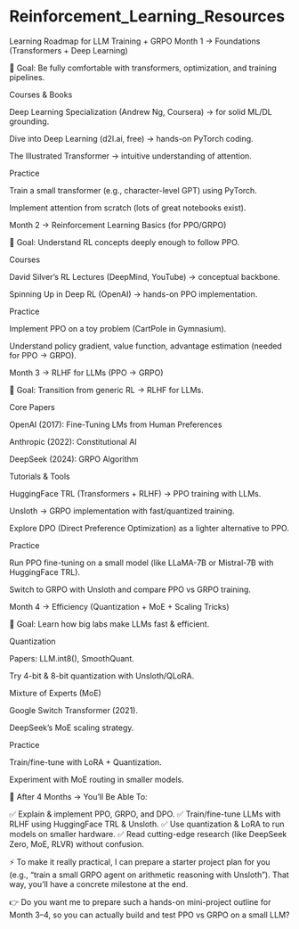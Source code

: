 # Reinforcement_Learning_Resources

Learning Roadmap for LLM Training + GRPO
Month 1 → Foundations (Transformers + Deep Learning)

🎯 Goal: Be fully comfortable with transformers, optimization, and training pipelines.

Courses & Books

Deep Learning Specialization (Andrew Ng, Coursera)
 → for solid ML/DL grounding.

Dive into Deep Learning (d2l.ai, free)
 → hands-on PyTorch coding.

The Illustrated Transformer
 → intuitive understanding of attention.

Practice

Train a small transformer (e.g., character-level GPT) using PyTorch.

Implement attention from scratch (lots of great notebooks exist).

Month 2 → Reinforcement Learning Basics (for PPO/GRPO)

🎯 Goal: Understand RL concepts deeply enough to follow PPO.

Courses

David Silver’s RL Lectures (DeepMind, YouTube)
 → conceptual backbone.

Spinning Up in Deep RL (OpenAI)
 → hands-on PPO implementation.

Practice

Implement PPO on a toy problem (CartPole in Gymnasium).

Understand policy gradient, value function, advantage estimation (needed for PPO → GRPO).

Month 3 → RLHF for LLMs (PPO → GRPO)

🎯 Goal: Transition from generic RL → RLHF for LLMs.

Core Papers

OpenAI (2017): Fine-Tuning LMs from Human Preferences

Anthropic (2022): Constitutional AI

DeepSeek (2024): GRPO Algorithm

Tutorials & Tools

HuggingFace TRL (Transformers + RLHF)
 → PPO training with LLMs.

Unsloth
 → GRPO implementation with fast/quantized training.

Explore DPO (Direct Preference Optimization) as a lighter alternative to PPO.

Practice

Run PPO fine-tuning on a small model (like LLaMA-7B or Mistral-7B with HuggingFace TRL).

Switch to GRPO with Unsloth and compare PPO vs GRPO training.

Month 4 → Efficiency (Quantization + MoE + Scaling Tricks)

🎯 Goal: Learn how big labs make LLMs fast & efficient.

Quantization

Papers: LLM.int8(), SmoothQuant.

Try 4-bit & 8-bit quantization with Unsloth/QLoRA.

Mixture of Experts (MoE)

Google Switch Transformer (2021).

DeepSeek’s MoE scaling strategy.

Practice

Train/fine-tune with LoRA + Quantization.

Experiment with MoE routing in smaller models.

🔹 After 4 Months → You’ll Be Able To:

✅ Explain & implement PPO, GRPO, and DPO.
✅ Train/fine-tune LLMs with RLHF using HuggingFace TRL & Unsloth.
✅ Use quantization & LoRA to run models on smaller hardware.
✅ Read cutting-edge research (like DeepSeek Zero, MoE, RLVR) without confusion.

⚡ To make it really practical, I can prepare a starter project plan for you (e.g., “train a small GRPO agent on arithmetic reasoning with Unsloth”). That way, you’ll have a concrete milestone at the end.

👉 Do you want me to prepare such a hands-on mini-project outline for Month 3–4, so you can actually build and test PPO vs GRPO on a small LLM?
